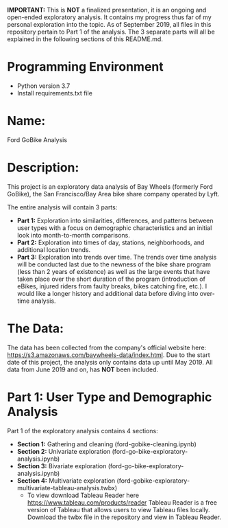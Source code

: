 **IMPORTANT:** This is **NOT** a finalized presentation, it is an ongoing and open-ended exploratory analysis. It contains my progress thus far of my personal exploration into the topic. As of September 2019, all files in this repository pertain to Part 1 of the analysis. The 3 separate parts will all be explained in the following sections of this README.md.

# Programming Environment
- Python version 3.7
- Install requirements.txt file


# Name:

Ford GoBike Analysis


# Description:

This project is an exploratory data analysis of Bay Wheels (formerly Ford GoBike), the San Francisco/Bay Area bike share company operated by Lyft.

The entire analysis will contain 3 parts:
- **Part 1:** Exploration into similarities, differences, and patterns between user types with a focus on demographic characteristics and an initial look into month-to-month comparisons.
- **Part 2:** Exploration into times of day, stations, neighborhoods, and additional location trends.
- **Part 3:** Exploration into trends over time. The trends over time analysis will be conducted last due to the newness of the bike share program (less than 2 years of existence) as well as the large events that have taken place over the short duration of the program (introduction of eBikes, injured riders from faulty breaks, bikes catching fire, etc.). I would like a longer history and additional data before diving into over-time analysis.


# The Data:

The data has been collected from the company's official website here: https://s3.amazonaws.com/baywheels-data/index.html. Due to the start date of this project, the analysis only contains data up until May 2019. All data from June 2019 and on, has **NOT** been included.

# Part 1: User Type and Demographic Analysis

Part 1 of the exploratory analysis contains 4 sections:
- **Section 1:** Gathering and cleaning (ford-gobike-cleaning.ipynb)
- **Section 2:** Univariate exploration (ford-go-bike-exploratory-analysis.ipynb)
- **Section 3:** Bivariate exploration (ford-go-bike-exploratory-analysis.ipynb)
- **Section 4:** Multivariate exploration (ford-gobike-exploratory-multivariate-tableau-analysis.twbx)
    - To view download Tableau Reader here https://www.tableau.com/products/reader Tableau Reader is a free version of Tableau that allows users to view Tableau files locally. Download the twbx file in the repository and view in Tableau Reader.
